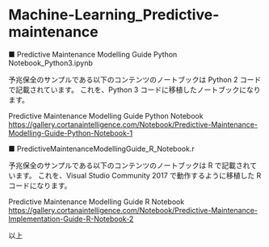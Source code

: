 # Machine-Learning_Predictive-maintenance

■ Predictive Maintenance Modelling Guide Python Notebook_Python3.ipynb

予兆保全のサンプルである以下のコンテンツのノートブックは Python 2 コードで記載されています。
これを、Python 3 コードに移植したノートブックになります。

Predictive Maintenance Modelling Guide Python Notebook
<https://gallery.cortanaintelligence.com/Notebook/Predictive-Maintenance-Modelling-Guide-Python-Notebook-1>


■ PredictiveMaintenanceModellingGuide_R_Notebook.r

予兆保全のサンプルである以下のコンテンツのノートブックは R で記載されています。
これを、Visual Studio Community 2017 で動作するように移植した R コードになります。

Predictive Maintenance Modelling Guide R Notebook
<https://gallery.cortanaintelligence.com/Notebook/Predictive-Maintenance-Implementation-Guide-R-Notebook-2>

以上
